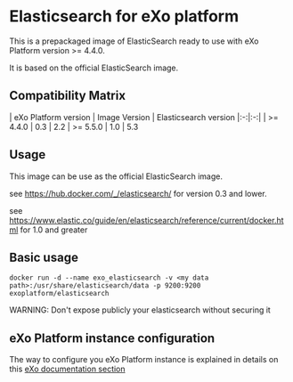 # Elasticsearch for eXo platform

This is a prepackaged image of ElasticSearch ready to use with eXo Platform version >= 4.4.0.

It is based on the official ElasticSearch image.

## Compatibility Matrix

| eXo Platform version | Image Version | Elasticsearch version
|:-:|:-:|
| >= 4.4.0 | 0.3 | 2.2
| >= 5.5.0 | 1.0 | 5.3

## Usage

This image can be use as the official ElasticSearch image.

see https://hub.docker.com/_/elasticsearch/ for version 0.3 and lower.

see https://www.elastic.co/guide/en/elasticsearch/reference/current/docker.html for 1.0 and greater

## Basic usage
```
docker run -d --name exo_elasticsearch -v <my data path>:/usr/share/elasticsearch/data -p 9200:9200 exoplatform/elasticsearch
```

WARNING: Don't expose publicly your elasticsearch without securing it

## eXo Platform instance configuration

The way to configure you eXo Platform instance is explained in details on this [eXo documentation section](https://www.exoplatform.com/docs/public/topic/PLF44/PLFAdminGuide.Configuration.ElasticSearch.html)

